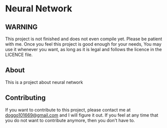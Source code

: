 # Neural Network
## WARNING
This project is not finished and does not even compile yet.
Please be patient with me. Once you feel this project is
good enough for your needs, You may use it whenever you want,
as long as it is legal and follows the licence in the
LICENCE file.
## About
This is a project about neural network
## Contributing
If you want to contribute to this project, please
contact me at doggo101669@gmail.com and I will
figure it out. If you feel at any time that you
do not want to contribute anymore, then you don't
have to.
